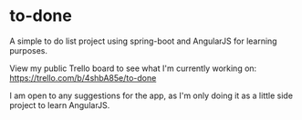 # to-done

A simple to do list project using spring-boot and AngularJS for learning purposes. 

View my public Trello board to see what I'm currently working on:
https://trello.com/b/4shbA85e/to-done

I am open to any suggestions for the app, as I'm only doing it as a little side project to learn AngularJS.

